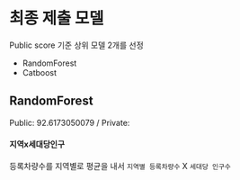 # 최종 제출 모델
Public score 기준 상위 모델 2개를 선정
- RandomForest
- Catboost

## RandomForest
Public: 92.6173050079 / Private: <br>

#### 지역x세대당인구
등록차량수를 지역별로 평균을 내서 
<code>지역별 등록차량수</code> X <code>세대당 인구수</code>



<code></code>
